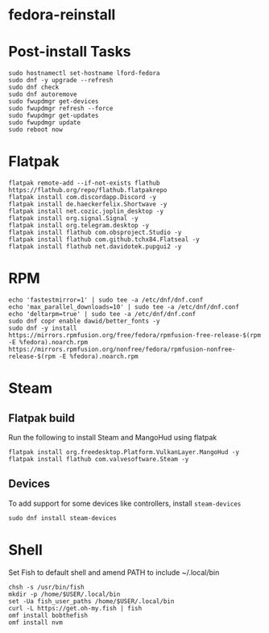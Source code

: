 # fedora-reinstall


# Post-install Tasks
```
sudo hostnamectl set-hostname lford-fedora
sudo dnf -y upgrade --refresh
sudo dnf check
sudo dnf autoremove
sudo fwupdmgr get-devices
sudo fwupdmgr refresh --force
sudo fwupdmgr get-updates
sudo fwupdmgr update
sudo reboot now
```

# Flatpak
```
flatpak remote-add --if-not-exists flathub https://flathub.org/repo/flathub.flatpakrepo
flatpak install com.discordapp.Discord -y
flatpak install de.haeckerfelix.Shortwave -y
flatpak install net.cozic.joplin_desktop -y
flatpak install org.signal.Signal -y
flatpak install org.telegram.desktop -y
flatpak install flathub com.obsproject.Studio -y
flatpak install flathub com.github.tchx84.Flatseal -y
flatpak install flathub net.davidotek.pupgui2 -y
```

# RPM
```
echo 'fastestmirror=1' | sudo tee -a /etc/dnf/dnf.conf
echo 'max_parallel_downloads=10' | sudo tee -a /etc/dnf/dnf.conf
echo 'deltarpm=true' | sudo tee -a /etc/dnf/dnf.conf
sudo dnf copr enable dawid/better_fonts -y
sudo dnf -y install https://mirrors.rpmfusion.org/free/fedora/rpmfusion-free-release-$(rpm -E %fedora).noarch.rpm https://mirrors.rpmfusion.org/nonfree/fedora/rpmfusion-nonfree-release-$(rpm -E %fedora).noarch.rpm
```

# Steam

## Flatpak build
Run the following to install Steam and MangoHud using flatpak
```
flatpak install org.freedesktop.Platform.VulkanLayer.MangoHud -y
flatpak install flathub com.valvesoftware.Steam -y
```

## Devices
To add support for some devices like controllers, install `steam-devices`
```
sudo dnf install steam-devices
```

# Shell
Set Fish to default shell and amend PATH to include ~/.local/bin
```
chsh -s /usr/bin/fish
mkdir -p /home/$USER/.local/bin
set -Ua fish_user_paths /home/$USER/.local/bin
curl -L https://get.oh-my.fish | fish
omf install bobthefish
omf install nvm
```
